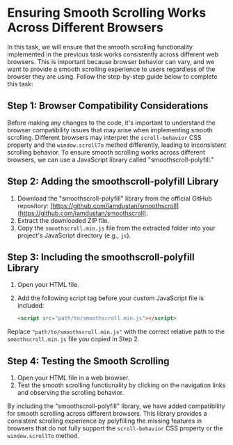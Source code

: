# Ensuring Smooth Scrolling Works Across Different Browsers

In this task, we will ensure that the smooth scrolling functionality implemented in the previous task works consistently across different web browsers. This is important because browser behavior can vary, and we want to provide a smooth scrolling experience to users regardless of the browser they are using. Follow the step-by-step guide below to complete this task:

## Step 1: Browser Compatibility Considerations

Before making any changes to the code, it's important to understand the browser compatibility issues that may arise when implementing smooth scrolling. Different browsers may interpret the `scroll-behavior` CSS property and the `window.scrollTo` method differently, leading to inconsistent scrolling behavior. To ensure smooth scrolling works across different browsers, we can use a JavaScript library called "smoothscroll-polyfill."

## Step 2: Adding the smoothscroll-polyfill Library

1. Download the "smoothscroll-polyfill" library from the official GitHub repository: [https://github.com/iamdustan/smoothscroll](https://github.com/iamdustan/smoothscroll).
2. Extract the downloaded ZIP file.
3. Copy the `smoothscroll.min.js` file from the extracted folder into your project's JavaScript directory (e.g., `js`).

## Step 3: Including the smoothscroll-polyfill Library

1. Open your HTML file.
2. Add the following script tag before your custom JavaScript file is included:
    
    ```html
    <script src="path/to/smoothscroll.min.js"></script>
    ```

Replace `"path/to/smoothscroll.min.js"` with the correct relative path to the `smoothscroll.min.js` file you copied in Step 2.

## Step 4: Testing the Smooth Scrolling

1. Open your HTML file in a web browser.
2. Test the smooth scrolling functionality by clicking on the navigation links and observing the scrolling behavior.

By including the "smoothscroll-polyfill" library, we have added compatibility for smooth scrolling across different browsers. This library provides a consistent scrolling experience by polyfilling the missing features in browsers that do not fully support the `scroll-behavior` CSS property or the `window.scrollTo` method.
